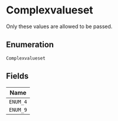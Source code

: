
# Complexvalueset

Only these values are allowed to be passed.

## Enumeration

`Complexvalueset`

## Fields

| Name |
|  --- |
| `ENUM_4` |
| `ENUM_9` |

